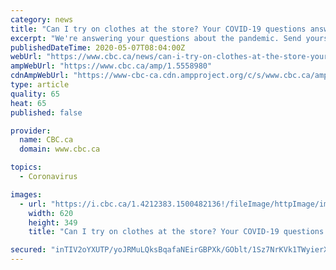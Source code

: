 ```yaml
---
category: news
title: "Can I try on clothes at the store? Your COVID-19 questions answered"
excerpt: "We're answering your questions about the pandemic. Send yours to COVID@cbc.ca and we’ll answer as many as we can. We’ll publish a selection of answers every weekday online, and also put some questions to the experts during The National and on CBC News Network."
publishedDateTime: 2020-05-07T08:04:00Z
webUrl: "https://www.cbc.ca/news/can-i-try-on-clothes-at-the-store-your-covid-19-questions-answered-1.5558980?cmp=rss"
ampWebUrl: "https://www.cbc.ca/amp/1.5558980"
cdnAmpWebUrl: "https://www-cbc-ca.cdn.ampproject.org/c/s/www.cbc.ca/amp/1.5558980"
type: article
quality: 65
heat: 65
published: false

provider:
  name: CBC.ca
  domain: www.cbc.ca

topics:
  - Coronavirus

images:
  - url: "https://i.cbc.ca/1.4212383.1500482136!/fileImage/httpImage/image.jpg_gen/derivatives/16x9_620/fitting-room.jpg"
    width: 620
    height: 349
    title: "Can I try on clothes at the store? Your COVID-19 questions answered"

secured: "inTIV2oYXUTP/yoJRMuLQksBqafaNEirGBPXk/GOblt/1Sz7NrKVk1TWyierXxlIEjL8M62Kp6LGzkyn2wCmGwD8dhmMFgZhWRl2fBB4sveMkYBSeZr72sG/AW2T976wnTZ7eiUgQ17SqkArw9zbwCDqfJ4I9PM/1ifFlwyUarBV38oOGKf+GAiy3zTrhv3fhvnQle1obkXj9SLkvdWq6HOYVt9skNXO3Kmw35Z/OEj4sP1iiqXUJzTEESp7/NykKJbKUo85bC6jStPUhwlS1DQoya2zvBdnc3y2pjOGybPw7c+wtdBB5yoHTBcKF1Hi;g5x746EvWRFOnsWoC63EMQ=="
---
```


